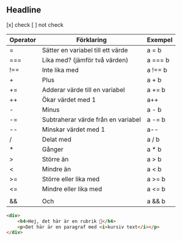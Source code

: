 ## Headline

[x] check
[ ] not check

| Operator | Förklaring | Exempel |
| -------- | ---------------------------------- | -------- |
| = | Sätter en variabel till ett värde | a = b |
| === | Lika med? (jämför två värden) | a === b |
| !== | Inte lika med | a !== b |
| + | Plus | a + b |
| += | Adderar värde till en variabel | a += b |
| ++ | Ökar värdet med 1 | a++ |
| - | Minus | a - b |
| -= | Subtraherar värde från en variabel | a -= b |
| -- | Minskar värdet med 1 | a-- |
| / | Delat med | a / b |
| \* | Gånger | a \* b |
| > | Större än | a > b |
| < | Mindre än | a < b |
| >= | Större eller lika med | a >= b |
| <= | Mindre eller lika med | a <= b |
| || | Eller | a || b |
| && | Och | a && b |

```html
<div>
	<h4>Hej, det här är en rubrik 👋</h4>
	<p>Det här är en paragraf med <i>kursiv text</i></p>
</div>
```
